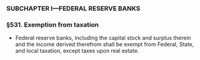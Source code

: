 ### SUBCHAPTER I—FEDERAL RESERVE BANKS

### §531. Exemption from taxation
* Federal reserve banks, including the capital stock and surplus therein and the income derived therefrom shall be exempt from Federal, State, and local taxation, except taxes upon real estate.